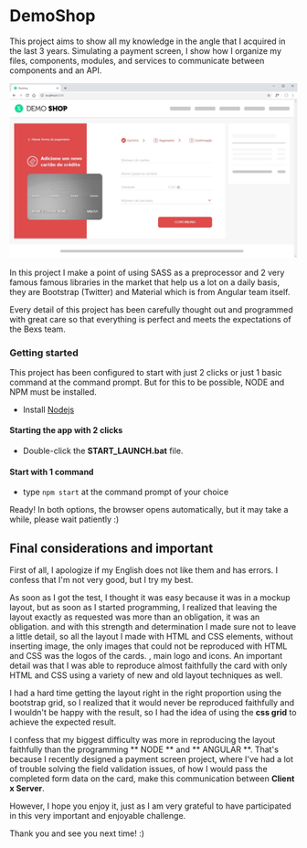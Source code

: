 # DemoShop
This project aims to show all my knowledge in the angle that I acquired in the last 3 years. Simulating a payment screen, I show how I organize my files, components, modules, and services to communicate between components and an API.

<p align="center">

![Desktop version](/doc/print-desktop.jpg)

</p>

In this project I make a point of using SASS as a preprocessor and 2 very famous famous libraries in the market that help us a lot on a daily basis, they are Bootstrap (Twitter) and Material which is from Angular team itself.

Every detail of this project has been carefully thought out and programmed with great care so that everything is perfect and meets the expectations of the Bexs team.

### Getting started

This project has been configured to start with just 2 clicks or just 1 basic command at the command prompt. But for this to be possible, NODE and NPM must be installed.

- Install [Nodejs](https://nodejs.org/en/download/)

#### Starting the app with 2 clicks
- Double-click the **START_LAUNCH.bat** file.

#### Start with 1 command
- type `npm start` at the command prompt of your choice

Ready! In both options, the browser opens automatically, but it may take a while, please wait patiently :)


## Final considerations and important

First of all, I apologize if my English does not like them and has errors. I confess that I'm not very good, but I try my best.

As soon as I got the test, I thought it was easy because it was in a mockup layout, but as soon as I started programming, I realized that leaving the layout exactly as requested was more than an obligation, it was an obligation. and with this strength and determination I made sure not to leave a little detail, so all the layout I made with HTML and CSS elements, without inserting image, the only images that could not be reproduced with HTML and CSS was the logos of the cards. , main logo and icons. An important detail was that I was able to reproduce almost faithfully the card with only HTML and CSS using a variety of new and old layout techniques as well.

I had a hard time getting the layout right in the right proportion using the bootstrap grid, so I realized that it would never be reproduced faithfully and I wouldn't be happy with the result, so I had the idea of ​​using the **css grid** to achieve the expected result.

I confess that my biggest difficulty was more in reproducing the layout faithfully than the programming ** NODE ** and ** ANGULAR **. That's because I recently designed a payment screen project, where I've had a lot of trouble solving the field validation issues, of how I would pass the completed form data on the card, make this communication between __Client x Server__.

However, I hope you enjoy it, just as I am very grateful to have participated in this very important and enjoyable challenge. 

Thank you and see you next time! :)

